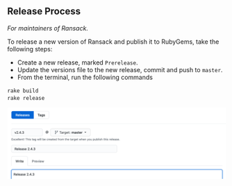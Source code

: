 ## Release Process

*For maintainers of Ransack.*

To release a new version of Ransack and publish it to RubyGems, take the following steps:

- Create a new release, marked `Prerelease`.
- Update the versions file to the new release, commit and push to `master`.
- From the terminal, run the following commands

```bash
rake build
rake release
```

![Create a Release](img/create_release.png)
